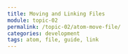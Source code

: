 ```yaml
---
title: Moving and Linking Files
module: topic-02
permalink: /topic-02/atom-move-file/
categories: development
tags: atom, file, guide, link
---
```


<div class="divider-heading"></div>
